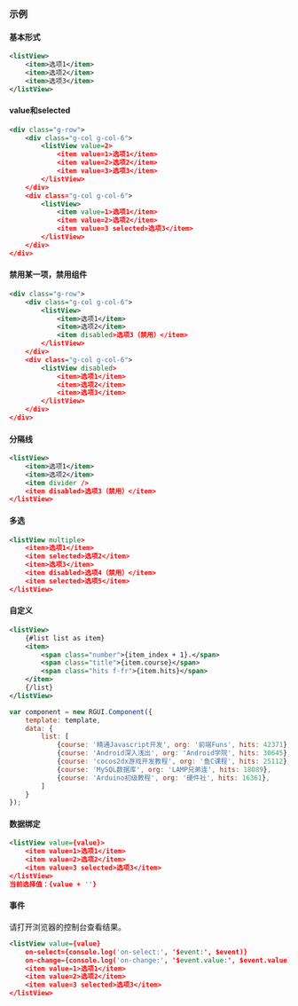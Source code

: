 ### 示例
#### 基本形式

<div class="m-example"></div>

```xml
<listView>
    <item>选项1</item>
    <item>选项2</item>
    <item>选项3</item>
</listView>
```

#### value和selected

<div class="m-example"></div>

```xml
<div class="g-row">
    <div class="g-col g-col-6">
        <listView value=2>
            <item value=1>选项1</item>
            <item value=2>选项2</item>
            <item value=3>选项3</item>
        </listView>
    </div>
    <div class="g-col g-col-6">
        <listView>
            <item value=1>选项1</item>
            <item value=2>选项2</item>
            <item value=3 selected>选项3</item>
        </listView>
    </div>
</div>
```

#### 禁用某一项，禁用组件

<div class="m-example"></div>

```xml
<div class="g-row">
    <div class="g-col g-col-6">
        <listView>
            <item>选项1</item>
            <item>选项2</item>
            <item disabled>选项3（禁用）</item>
        </listView>
    </div>
    <div class="g-col g-col-6">
        <listView disabled>
            <item>选项1</item>
            <item>选项2</item>
            <item>选项3</item>
        </listView>
    </div>
</div>
```

#### 分隔线

<div class="m-example"></div>

```xml
<listView>
    <item>选项1</item>
    <item>选项2</item>
    <item divider />
    <item disabled>选项3（禁用）</item>
</listView>
```

#### 多选

<div class="m-example"></div>

```xml
<listView multiple>
    <item>选项1</item>
    <item selected>选项2</item>
    <item>选项3</item>
    <item disabled>选项4（禁用）</item>
    <item selected>选项5</item>
</listView>
```

#### 自定义

<div class="m-example"></div>

```xml
<listView>
    {#list list as item}
    <item>
        <span class="number">{item_index + 1}.</span>
        <span class="title">{item.course}</span>
        <span class="hits f-fr">{item.hits}</span>
    </item>
    {/list}
</listView>
```

```javascript
var component = new RGUI.Component({
    template: template,
    data: {
        list: [
            {course: '精通Javascript开发', org: '前端Funs', hits: 42371},
            {course: 'Android深入浅出', org: 'Android学院', hits: 30645},
            {course: 'cocos2dx游戏开发教程', org: '鱼C课程', hits: 25112},
            {course: 'MySQL数据库', org: 'LAMP兄弟连', hits: 18089},
            {course: 'Arduino初级教程', org: '硬件社', hits: 16361},
        ]
    }
});
```

#### 数据绑定

<div class="m-example"></div>

```xml
<listView value={value}>
    <item value=1>选项1</item>
    <item value=2>选项2</item>
    <item value=3 selected>选项3</item>
</listView>
当前选择值：{value + ''}
```

#### 事件

请打开浏览器的控制台查看结果。

<div class="m-example"></div>

```xml
<listView value={value}
    on-select={console.log('on-select:', '$event:', $event)}
    on-change={console.log('on-change:', '$event.value:', $event.value)}>
    <item value=1>选项1</item>
    <item value=2>选项2</item>
    <item value=3 selected>选项3</item>
</listView>
```
